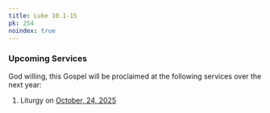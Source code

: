 ```yaml
---
title: Luke 10.1-15
pk: 254
noindex: true
---
```


### Upcoming Services

God willing, this Gospel will be proclaimed at the following services over the next year:


1. Liturgy on [October, 24, 2025](https://orthocal.info/readings/gregorian/2025/10/24/)
